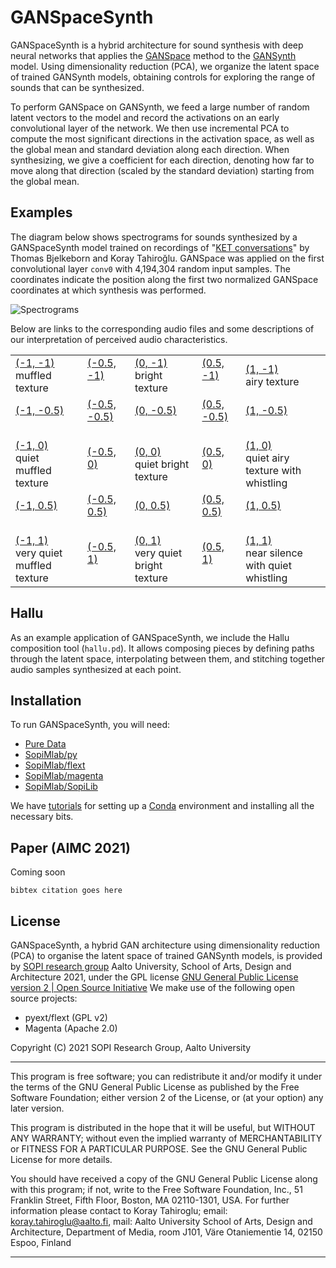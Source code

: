 # GANSpaceSynth

GANSpaceSynth is a hybrid architecture for sound synthesis with deep neural networks that applies the [GANSpace](https://arxiv.org/abs/2004.02546) method to the [GANSynth](https://openreview.net/forum?id=H1xQVn09FX) model. Using dimensionality reduction (PCA), we organize the latent space of trained GANSynth models, obtaining controls for exploring the range of sounds that can be synthesized.

To perform GANSpace on GANSynth, we feed a large number of random latent vectors to the model and record the activations on an early convolutional layer of the network. We then use incremental PCA to compute the most significant directions in the activation space, as well as the global mean and standard deviation along each direction. When synthesizing, we give a coefficient for each direction, denoting how far to move along that direction (scaled by the standard deviation) starting from the global mean.

## Examples

The diagram below shows spectrograms for sounds synthesized by a GANSpaceSynth model trained on recordings of "[KET conversations](https://vimeo.com/176701167)" by Thomas Bjelkeborn and Koray Tahiroğlu. GANSpace was applied on the first convolutional layer `conv0` with 4,194,304 random input samples. The coordinates indicate the position along the first two normalized GANSpace coordinates at which synthesis was performed.

![Spectrograms](media/ct-conversations-model_spectrograms/plot.svg)

Below are links to the corresponding audio files and some descriptions of our interpretation of perceived audio characteristics.

<table>
    <tr>
        <td>
            <a href="media/ct-conversations-model_spectrograms/wave_-1.0,-1.0.wav">(-1, -1)</a><br>
            muffled texture
        </td>
        <td>
            <a href="media/ct-conversations-model_spectrograms/wave_-0.5,-1.0.wav">(-0.5, -1)</a><br>
            &nbsp;
        </td>
        <td>
            <a href="media/ct-conversations-model_spectrograms/wave_0.0,-1.0.wav">(0, -1)</a><br>
            bright texture
        </td>
        <td>
            <a href="media/ct-conversations-model_spectrograms/wave_0.5,-1.0.wav">(0.5, -1)</a><br>
            &nbsp;
        </td>
        <td>
            <a href="media/ct-conversations-model_spectrograms/wave_1.0,-1.0.wav">(1, -1)</a><br>
            airy texture
        </td>
    </tr>
    <tr>
        <td>
            <a href="media/ct-conversations-model_spectrograms/wave_-1.0,-0.5.wav">(-1, -0.5)</a><br>
            &nbsp;
        </td>
        <td>
            <a href="media/ct-conversations-model_spectrograms/wave_-0.5,-0.5.wav">(-0.5, -0.5)</a><br>
            &nbsp;
        </td>
        <td>
            <a href="media/ct-conversations-model_spectrograms/wave_0.0,-0.5.wav">(0, -0.5)</a><br>
            &nbsp;
        </td>
        <td>
            <a href="media/ct-conversations-model_spectrograms/wave_0.5,-0.5.wav">(0.5, -0.5)</a><br>
            &nbsp;
        </td>
        <td>
            <a href="media/ct-conversations-model_spectrograms/wave_1.0,-0.5.wav">(1, -0.5)</a><br>
            &nbsp;
        </td>
    </tr>
    <tr>
        <td>
            <a href="media/ct-conversations-model_spectrograms/wave_-1.0,0.0.wav">(-1, 0)</a><br>
            quiet muffled texture
        </td>
        <td>
            <a href="media/ct-conversations-model_spectrograms/wave_-0.5,0.0.wav">(-0.5, 0)</a><br>
            &nbsp;
        </td>
        <td>
            <a href="media/ct-conversations-model_spectrograms/wave_0.0,0.0.wav">(0, 0)</a><br>
            quiet bright texture
        </td>
        <td>
            <a href="media/ct-conversations-model_spectrograms/wave_0.5,0.0.wav">(0.5, 0)</a><br>
            &nbsp;
        </td>
        <td>
            <a href="media/ct-conversations-model_spectrograms/wave_1.0,0.0.wav">(1, 0)</a><br>
            quiet airy texture with whistling
        </td>
    </tr>
    <tr>
        <td>
            <a href="media/ct-conversations-model_spectrograms/wave_-1.0,0.5.wav">(-1, 0.5)</a><br>
            &nbsp;
        </td>
        <td>
            <a href="media/ct-conversations-model_spectrograms/wave_-0.5,0.5.wav">(-0.5, 0.5)</a><br>
            &nbsp;
        </td>
        <td>
            <a href="media/ct-conversations-model_spectrograms/wave_0.0,0.5.wav">(0, 0.5)</a><br>
            &nbsp;
        </td>
        <td>
            <a href="media/ct-conversations-model_spectrograms/wave_0.5,0.5.wav">(0.5, 0.5)</a><br>
            &nbsp;
        </td>
        <td>
            <a href="media/ct-conversations-model_spectrograms/wave_1.0,0.5.wav">(1, 0.5)</a><br>
            &nbsp;
        </td>
    </tr>
    <tr>
        <td>
            <a href="media/ct-conversations-model_spectrograms/wave_-1.0,1.0.wav">(-1, 1)</a><br>
            very quiet muffled texture
        </td>
        <td>
            <a href="media/ct-conversations-model_spectrograms/wave_-0.5,1.0.wav">(-0.5, 1)</a><br>
            &nbsp;
        </td>
        <td>
            <a href="media/ct-conversations-model_spectrograms/wave_0.0,1.0.wav">(0, 1)</a><br>
            very quiet bright texture
        </td>
        <td>
            <a href="media/ct-conversations-model_spectrograms/wave_0.5,1.0.wav">(0.5, 1)</a><br>
            &nbsp;
        </td>
        <td>
            <a href="media/ct-conversations-model_spectrograms/wave_1.0,1.0.wav">(1, 1)</a><br>
            near silence with quiet whistling
        </td>
    </tr>
</table>

## Hallu

As an example application of GANSpaceSynth, we include the Hallu composition tool (`hallu.pd`). It allows composing pieces by defining paths through the latent space, interpolating between them, and stitching together audio samples synthesized at each point.

## Installation

To run GANSpaceSynth, you will need:

- [Pure Data](https://puredata.info/)
- [SopiMlab/py](https://github.com/SopiMlab/py)
- [SopiMlab/flext](https://github.com/SopiMlab/flext)
- [SopiMlab/magenta](https://github.com/SopiMlab/magenta)
- [SopiMlab/SopiLib](https://github.com/SopiMlab/SopiLib)

We have [tutorials](https://github.com/SopiMlab/DeepLearningWithAudio/tree/master/utilities/pyext-setup) for setting up a [Conda](https://conda.io/) environment and installing all the necessary bits.

## Paper (AIMC 2021)

Coming soon

```
bibtex citation goes here
```

## License

GANSpaceSynth, a hybrid GAN architecture using dimensionality reduction (PCA) to organise the latent space of trained GANSynth models, is provided by [SOPI research group](https://sopi.aalto.fi) Aalto University, School of Arts, Design and Architecture 2021, under the GPL license [GNU General Public License version 2 | Open Source Initiative](https://opensource.org/licenses/gpl-2.0.php) We make use of the following open source projects:
 
- pyext/flext (GPL v2)
- Magenta (Apache 2.0)
 
Copyright (C) 2021 SOPI Research Group, Aalto University

--------------------------------------------------------------------

This program is free software; you can redistribute it and/or modify it under the terms of the GNU General Public License as published by the Free Software Foundation; either version 2 of the License, or (at your option) any later version.
 

This program is distributed in the hope that it will be useful, but WITHOUT ANY WARRANTY; without even the implied warranty of MERCHANTABILITY or FITNESS FOR A PARTICULAR PURPOSE.  See the GNU General Public License for more details.

You should have received a copy of the GNU General Public License along with this program; if not, write to the Free Software Foundation, Inc., 51 Franklin Street, Fifth Floor, Boston, MA  02110-1301, USA. For further information please contact to Koray Tahiroglu; email: koray.tahiroglu@aalto.fi, mail: Aalto University School of Arts, Design and Architecture, Department of Media, room J101, Väre Otaniementie 14, 02150 Espoo, Finland

------------------------

